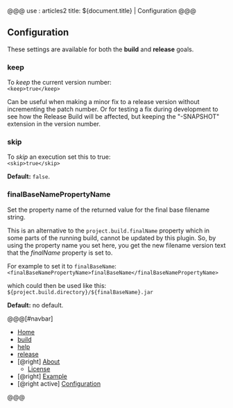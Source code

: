 @@@
use : articles2
title: ${document.title} | Configuration
@@@


## Configuration

These settings are available for both the **build** and **release** goals.

### keep

To _keep_ the current version number:  
`<keep>true</keep>`

Can be useful when making a minor fix to a release version without incrementing
the patch number. Or for testing a fix during development to see how the
Release Build will be affected, but keeping the "-SNAPSHOT" extension in
the version number.

### skip

To _skip_ an execution set this to true:  
`<skip>true</skip>`

**Default:** `false`.


### finalBaseNamePropertyName

Set the property name of the returned value for the final base filename string.

This is an alternative to the `project.build.finalName` property which in some 
parts of the running build, cannot be updated by this plugin.  So, by using the 
property name you set here, you get the new filename version text that the 
_finalName_ property is set to.

For example to set it to `finalBaseName`:  
`<finalBaseNamePropertyName>finalBaseName</finalBaseNamePropertyName>`

which could then be used like this:  
`${project.build.directory}/${finalBaseName}.jar`

**Default:** no default.



@@@[#navbar]
- [Home]
- [build]
- [help]
- [release]
- [@right] [About]
    - [License]
- [@right] [Example]
- [@right active] [Configuration](#)


[About]:About.html
[build]:Build.html
[Configuration]:Configuration.html
[help]:Help.html
[Home]:index.html
[release]:Release.html
[License]:LICENSE.html
[Example]:Example.html
@@@
